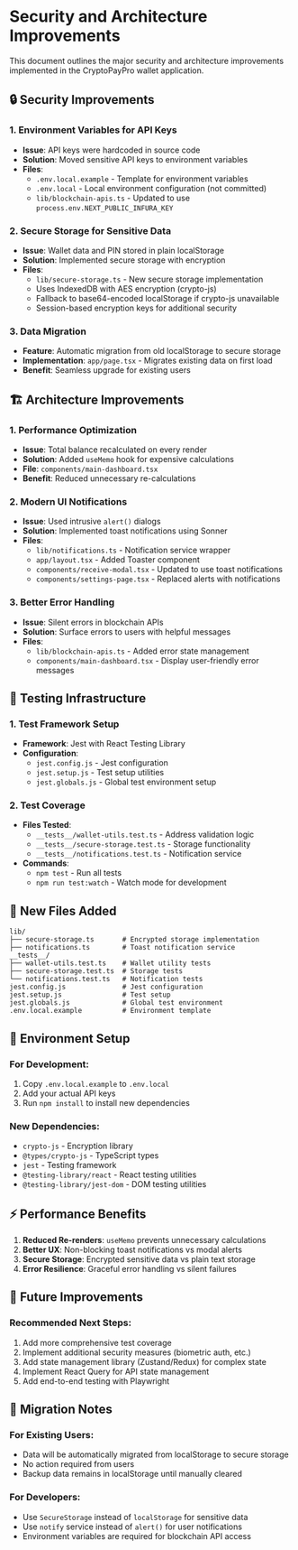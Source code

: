 # Security and Architecture Improvements

This document outlines the major security and architecture improvements implemented in the CryptoPayPro wallet application.

## 🔒 Security Improvements

### 1. Environment Variables for API Keys
- **Issue**: API keys were hardcoded in source code
- **Solution**: Moved sensitive API keys to environment variables
- **Files**: 
  - `.env.local.example` - Template for environment variables
  - `.env.local` - Local environment configuration (not committed)
  - `lib/blockchain-apis.ts` - Updated to use `process.env.NEXT_PUBLIC_INFURA_KEY`

### 2. Secure Storage for Sensitive Data
- **Issue**: Wallet data and PIN stored in plain localStorage
- **Solution**: Implemented secure storage with encryption
- **Files**:
  - `lib/secure-storage.ts` - New secure storage implementation
  - Uses IndexedDB with AES encryption (crypto-js)
  - Fallback to base64-encoded localStorage if crypto-js unavailable
  - Session-based encryption keys for additional security

### 3. Data Migration
- **Feature**: Automatic migration from old localStorage to secure storage
- **Implementation**: `app/page.tsx` - Migrates existing data on first load
- **Benefit**: Seamless upgrade for existing users

## 🏗️ Architecture Improvements

### 1. Performance Optimization
- **Issue**: Total balance recalculated on every render
- **Solution**: Added `useMemo` hook for expensive calculations
- **File**: `components/main-dashboard.tsx`
- **Benefit**: Reduced unnecessary re-calculations

### 2. Modern UI Notifications
- **Issue**: Used intrusive `alert()` dialogs
- **Solution**: Implemented toast notifications using Sonner
- **Files**:
  - `lib/notifications.ts` - Notification service wrapper
  - `app/layout.tsx` - Added Toaster component
  - `components/receive-modal.tsx` - Updated to use toast notifications
  - `components/settings-page.tsx` - Replaced alerts with notifications

### 3. Better Error Handling
- **Issue**: Silent errors in blockchain APIs
- **Solution**: Surface errors to users with helpful messages
- **Files**:
  - `lib/blockchain-apis.ts` - Added error state management
  - `components/main-dashboard.tsx` - Display user-friendly error messages

## 🧪 Testing Infrastructure

### 1. Test Framework Setup
- **Framework**: Jest with React Testing Library
- **Configuration**: 
  - `jest.config.js` - Jest configuration
  - `jest.setup.js` - Test setup utilities
  - `jest.globals.js` - Global test environment setup

### 2. Test Coverage
- **Files Tested**:
  - `__tests__/wallet-utils.test.ts` - Address validation logic
  - `__tests__/secure-storage.test.ts` - Storage functionality
  - `__tests__/notifications.test.ts` - Notification service
- **Commands**:
  - `npm test` - Run all tests
  - `npm run test:watch` - Watch mode for development

## 📁 New Files Added

```
lib/
├── secure-storage.ts       # Encrypted storage implementation
├── notifications.ts        # Toast notification service
__tests__/
├── wallet-utils.test.ts    # Wallet utility tests
├── secure-storage.test.ts  # Storage tests
└── notifications.test.ts   # Notification tests
jest.config.js              # Jest configuration
jest.setup.js               # Test setup
jest.globals.js             # Global test environment
.env.local.example          # Environment template
```

## 🔧 Environment Setup

### For Development:
1. Copy `.env.local.example` to `.env.local`
2. Add your actual API keys
3. Run `npm install` to install new dependencies

### New Dependencies:
- `crypto-js` - Encryption library
- `@types/crypto-js` - TypeScript types
- `jest` - Testing framework
- `@testing-library/react` - React testing utilities
- `@testing-library/jest-dom` - DOM testing utilities

## ⚡ Performance Benefits

1. **Reduced Re-renders**: `useMemo` prevents unnecessary calculations
2. **Better UX**: Non-blocking toast notifications vs modal alerts
3. **Secure Storage**: Encrypted sensitive data vs plain text storage
4. **Error Resilience**: Graceful error handling vs silent failures

## 🚀 Future Improvements

### Recommended Next Steps:
1. Add more comprehensive test coverage
2. Implement additional security measures (biometric auth, etc.)
3. Add state management library (Zustand/Redux) for complex state
4. Implement React Query for API state management
5. Add end-to-end testing with Playwright

## 📝 Migration Notes

### For Existing Users:
- Data will be automatically migrated from localStorage to secure storage
- No action required from users
- Backup data remains in localStorage until manually cleared

### For Developers:
- Use `SecureStorage` instead of `localStorage` for sensitive data
- Use `notify` service instead of `alert()` for user notifications
- Environment variables are required for blockchain API access